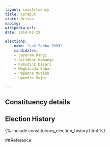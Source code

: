 ```yaml
---
layout: constituency
title: Koraput
state: Orissa
mapimg: 
wikipedia-url: 
date: 2014-01-29

elections: 
  - name: "Lok Sabha 2009"
    candidates: 
    - Jayaram Pangi 
    - Giridhar Gamango 
    - Kumudini Disari 
    - Meghanada Sabar 
    - Papanna Mutika 
    - Upendra Majhi 

---
```

## Constituency details


## Election History
{% include constituency_election_history.html %}

##Reference
